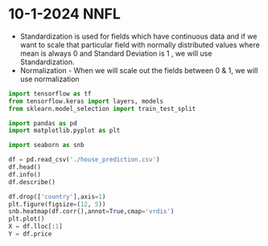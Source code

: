 # 10-1-2024 NNFL

- Standardization is used for fields which have continuous data and if we want to scale that particular field with normally distributed values where mean is always 0 and Standard Deviation is 1 , we will use Standardization.
- Normalization - When we will scale out the fields between 0 & 1, we will use normalization

```python 
import tensorflow as tf 
from tensorflow.keras import layers, models 
from sklearn.model_selection import train_test_split 

import pandas as pd 
import matplotlib.pyplot as plt 

import seaborn as snb 

df = pd.read_csv('./house_prediction.csv')
df.head()
df.info()
df.describe()

df.drop(['country'],axis=1)
plt.figure(figsize=(12, 5))
snb.heatmap(df.corr(),annot=True,cmap='vrdis')
plt.plot()
X = df.lloc[:1]
Y = df.price
```
